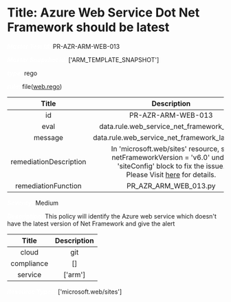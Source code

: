 



# Title: Azure Web Service Dot Net Framework should be latest


***<font color="white">Master Test Id:</font>*** PR-AZR-ARM-WEB-013

***<font color="white">Master Snapshot Id:</font>*** ['ARM_TEMPLATE_SNAPSHOT']

***<font color="white">type:</font>*** rego

***<font color="white">rule:</font>*** file([web.rego])  
  
  
  
  

|Title|Description|
| :---: | :---: |
|id|PR-AZR-ARM-WEB-013|
|eval|data.rule.web_service_net_framework_latest|
|message|data.rule.web_service_net_framework_latest_err|
|remediationDescription|In 'microsoft.web/sites' resource, set netFrameworkVersion = 'v6.0' under 'siteConfig' block to fix the issue.<br>Please Visit <a href='https://docs.microsoft.com/en-us/azure/templates/microsoft.web/sites' target='_blank'>here</a> for details.|
|remediationFunction|PR_AZR_ARM_WEB_013.py|


***<font color="white">Severity:</font>*** Medium

***<font color="white">Description:</font>*** This policy will identify the Azure web service which doesn't have the latest version of Net Framework and give the alert  
  
  

|Title|Description|
| :---: | :---: |
|cloud|git|
|compliance|[]|
|service|['arm']|


***<font color="white">Resource Types:</font>*** ['microsoft.web/sites']


[web.rego]: https://github.com/prancer-io/prancer-compliance-test/tree/master/azure/iac/web.rego
